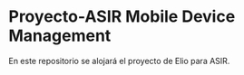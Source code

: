 # Proyecto-ASIR Mobile Device Management

En este repositorio se alojará el proyecto de Elio para ASIR.
